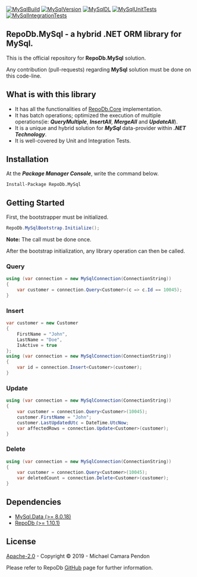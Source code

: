 [![MySqlBuild](https://img.shields.io/appveyor/ci/mikependon/repodb-6adn4?style=flat-square)](https://ci.appveyor.com/project/mikependon/repodb-6adn4)
[![MySqlVersion](https://img.shields.io/nuget/v/RepoDb.MySql?style=flat-square)](https://www.nuget.org/packages/RepoDb.MySql)
[![MySqlDL](https://img.shields.io/nuget/dt/repodb.mysql?style=flat-square)](https://www.nuget.org/packages/RepoDb.MySql)
[![MySqlUnitTests](https://img.shields.io/appveyor/tests/mikependon/repodb-t2hy7?label=unit&style=flat-square)](https://ci.appveyor.com/project/mikependon/repodb-t2hy7/build/tests)
[![MySqlIntegrationTests](https://img.shields.io/appveyor/tests/mikependon/repodb-o4t48?label=integration&style=flat-square)](https://ci.appveyor.com/project/mikependon/repodb-o4t48/build/tests)

## RepoDb.MySql - a hybrid .NET ORM library for MySql.

This is the official repository for **RepoDb.MySql** solution.

Any contribution (pull-requests) regarding **MySql** solution must be done on this code-line.

## What is with this library

- It has all the functionalities of [RepoDb.Core](https://github.com/mikependon/RepoDb/tree/master/RepoDb.Core) implementation.
- It has batch operations; optimized the execution of multiple operations(ie: ***QueryMultiple***, ***InsertAll***, ***MergeAll*** and ***UpdateAll***).
- It is a unique and hybrid solution for ***MySql*** data-provider within ***.NET Technology***.
- It is well-covered by Unit and Integration Tests.

## Installation

At the ***Package Manager Console***, write the command below.

```
Install-Package RepoDb.MySql
```

## Getting Started

First, the bootstrapper must be initialized.

```csharp
RepoDb.MySqlBootstrap.Initialize();
```

**Note:** The call must be done once.

After the bootstrap initialization, any library operation can then be called.

### Query

```csharp
using (var connection = new MySqlConnection(ConnectionString))
{
	var customer = connection.Query<Customer>(c => c.Id == 10045);
}
```

### Insert

```csharp
var customer = new Customer
{
	FirstName = "John",
	LastName = "Doe",
	IsActive = true
};
using (var connection = new MySqlConnection(ConnectionString))
{
	var id = connection.Insert<Customer>(customer);
}
```

### Update

```csharp
using (var connection = new MySqlConnection(ConnectionString))
{
	var customer = connection.Query<Customer>(10045);
	customer.FirstName = "John";
	customer.LastUpdatedUtc = DateTime.UtcNow;
	var affectedRows = connection.Update<Customer>(customer);
}
```

### Delete

```csharp
using (var connection = new MySqlConnection(ConnectionString))
{
	var customer = connection.Query<Customer>(10045);
	var deletedCount = connection.Delete<Customer>(customer);
}
```

## Dependencies

- [MySql.Data (>= 8.0.18)](https://www.nuget.org/packages/MySql.Data/)
- [RepoDb (>= 1.10.1)](https://www.nuget.org/packages/RepoDb.SqLite/)

## License

[Apache-2.0](http://apache.org/licenses/LICENSE-2.0.html) - Copyright © 2019 - Michael Camara Pendon

Please refer to RepoDb [GitHub](https://github.com/mikependon/RepoDb) page for further information.
